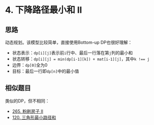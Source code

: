 # 4. 下降路径最小和 II

## 思路

动态规划。该模型比较简单，直接使用Bottom-up DP也很好理解：

- 状态表示：`dp[i][j]`表示前`i`行中、最后一行落在第`j`列的最小和
- 状态转移：`dp[i][j] = min(dp[i-1][k]) + mat[i-1][j]`，其中`k !== j`
- 边界：`dp[0]`全为0
- 目标：最后一行即`dp[n]`中的最小值

## 相似题目

类似的DP，但不相同：

- [265. 粉刷房子 II](https://leetcode-cn.com/problems/paint-house-ii/)
- [120. 三角形最小路径和](https://leetcode-cn.com/problems/triangle/)
